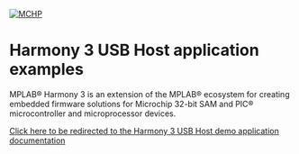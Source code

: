 ﻿
[![MCHP](https://www.microchip.com/ResourcePackages/Microchip/assets/dist/images/logo.png)](https://www.microchip.com)

# Harmony 3 USB Host application examples

MPLAB® Harmony 3 is an extension of the MPLAB® ecosystem for creating embedded firmware solutions for Microchip 32-bit SAM and PIC® microcontroller and microprocessor devices.  

[Click here to be redirected to the Harmony 3 USB Host demo application documentation](docs/docs_md/GUID-4BEB4580-5653-4314-ABDE-36EF2BAAF53B.md)